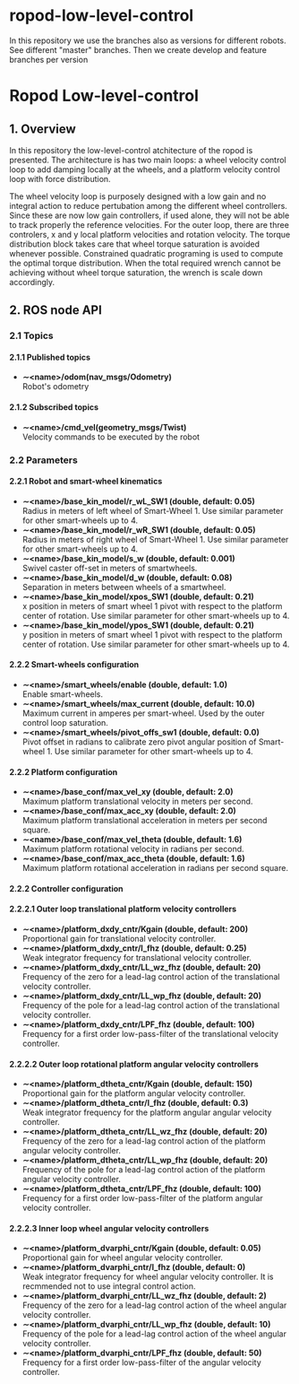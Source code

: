 # ropod-low-level-control

In this repository we use the branches also as versions for different robots. See different "master" branches. Then we create develop and feature branches per version

# Ropod Low-level-control

## 1. Overview
In this repository the low-level-control atchitecture of the ropod is presented. The architecture is has two main loops: a wheel velocity control loop to add damping locally at the wheels, and a platform velocity control loop with force distribution. 

The wheel velocity loop is purposely designed with a low gain and no integral action to reduce pertubation among the different wheel controllers. Since these are now low gain controllers, if used alone, they will not be able to track properly the reference velocities. For the outer loop, there are three controlers, x and y local platform velocities and rotation velocity. The torque distribution block takes care that wheel torque saturation is avoided whenever possible. Constrained quadratic programing is used to compute the optimal torque distribution. When the total required wrench cannot be achieving without wheel torque saturation, the wrench is scale down accordingly.

## 2. ROS node API
### 2.1 Topics
#### 2.1.1 Published topics
* **&#x223C;<name\>/odom(nav_msgs/Odometry)**\
Robot's odometry

#### 2.1.2 Subscribed topics
* **&#x223C;<name\>/cmd_vel(geometry_msgs/Twist)**\
Velocity commands to be executed by the robot

### 2.2 Parameters
#### 2.2.1 Robot and smart-wheel kinematics
* **&#x223C;<name\>/base_kin_model/r_wL_SW1 (double, default: 0.05)**\
Radius in meters of left wheel of Smart-Wheel 1. Use similar parameter for other smart-wheels up to 4.
* **&#x223C;<name\>/base_kin_model/r_wR_SW1 (double, default: 0.05)**\
Radius in meters of right wheel of Smart-Wheel 1. Use similar parameter for other smart-wheels up to 4.
* **&#x223C;<name\>/base_kin_model/s_w (double, default: 0.001)**\
Swivel caster off-set in meters of smartwheels. 
* **&#x223C;<name\>/base_kin_model/d_w (double, default: 0.08)**\
Separation in meters between wheels of a smartwheel.
* **&#x223C;<name\>/base_kin_model/xpos_SW1 (double, default: 0.21)**\
x position in meters of smart wheel 1 pivot with respect to the platform center of rotation. Use similar parameter for other smart-wheels up to 4.
* **&#x223C;<name\>/base_kin_model/ypos_SW1 (double, default: 0.21)**\
y position in meters of smart wheel 1 pivot with respect to the platform center of rotation. Use similar parameter for other smart-wheels up to 4.

#### 2.2.2 Smart-wheels configuration
* **&#x223C;<name\>/smart_wheels/enable (double, default: 1.0)**\
Enable smart-wheels. 
* **&#x223C;<name\>/smart_wheels/max_current (double, default: 10.0)**\
Maximum current in amperes per smart-wheel. Used by the outer control loop saturation.
* **&#x223C;<name\>/smart_wheels/pivot_offs_sw1 (double, default: 0.0)**\
Pivot offset in radians to calibrate zero pivot angular position of Smart-wheel 1. Use similar parameter for other smart-wheels up to 4.

#### 2.2.2 Platform configuration
* **&#x223C;<name\>/base_conf/max_vel_xy (double, default: 2.0)**\
Maximum platform translational velocity in meters per second.
* **&#x223C;<name\>/base_conf/max_acc_xy (double, default: 2.0)**\
Maximum platform translational acceleration in meters per second square.
* **&#x223C;<name\>/base_conf/max_vel_theta (double, default: 1.6)**\
Maximum platform rotational velocity in radians per second.
* **&#x223C;<name\>/base_conf/max_acc_theta (double, default: 1.6)**\
Maximum platform rotational acceleration in radians per second square.

#### 2.2.2 Controller configuration
#### 2.2.2.1 Outer loop translational platform velocity controllers
* **&#x223C;<name\>/platform_dxdy_cntr/Kgain (double, default: 200)**\
Proportional gain for translational velocity controller.
* **&#x223C;<name\>/platform_dxdy_cntr/I_fhz (double, default: 0.25)**\
Weak integrator frequency for translational velocity controller.
* **&#x223C;<name\>/platform_dxdy_cntr/LL_wz_fhz (double, default: 20)**\
Frequency of the zero for a lead-lag control action of the translational velocity controller.
* **&#x223C;<name\>/platform_dxdy_cntr/LL_wp_fhz (double, default: 20)**\
Frequency of the pole for a lead-lag control action of the translational velocity controller.
* **&#x223C;<name\>/platform_dxdy_cntr/LPF_fhz (double, default: 100)**\
Frequency for a first order low-pass-filter of the translational velocity controller.

#### 2.2.2.2 Outer loop rotational platform angular velocity controllers
* **&#x223C;<name\>/platform_dtheta_cntr/Kgain (double, default: 150)**\
Proportional gain for the platform angular velocity controller.
* **&#x223C;<name\>/platform_dtheta_cntr/I_fhz (double, default: 0.3)**\
Weak integrator frequency for the platform angular angular velocity controller.
* **&#x223C;<name\>/platform_dtheta_cntr/LL_wz_fhz (double, default: 20)**\
Frequency of the zero for a lead-lag control action of the platform angular velocity controller.
* **&#x223C;<name\>/platform_dtheta_cntr/LL_wp_fhz (double, default: 20)**\
Frequency of the pole for a lead-lag control action of the platform angular velocity controller.
* **&#x223C;<name\>/platform_dtheta_cntr/LPF_fhz (double, default: 100)**\
Frequency for a first order low-pass-filter of the platform angular velocity controller.

#### 2.2.2.3 Inner loop wheel angular velocity controllers
* **&#x223C;<name\>/platform_dvarphi_cntr/Kgain (double, default: 0.05)**\
Proportional gain for wheel angular velocity controller.
* **&#x223C;<name\>/platform_dvarphi_cntr/I_fhz (double, default: 0)**\
Weak integrator frequency for wheel angular velocity controller. It is recmmended not to use integral control action.
* **&#x223C;<name\>/platform_dvarphi_cntr/LL_wz_fhz (double, default: 2)**\
Frequency of the zero for a lead-lag control action of the wheel angular velocity controller.
* **&#x223C;<name\>/platform_dvarphi_cntr/LL_wp_fhz (double, default: 10)**\
Frequency of the pole for a lead-lag control action of the wheel angular velocity controller.
* **&#x223C;<name\>/platform_dvarphi_cntr/LPF_fhz (double, default: 50)**\
Frequency for a first order low-pass-filter of the angular velocity controller.
